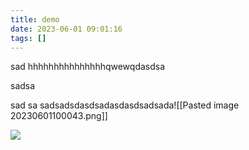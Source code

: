 ```yaml
---
title: demo
date: 2023-06-01 09:01:16
tags: []
---
```

sad
hhhhhhhhhhhhhhhqwewqdasdsa

sadsa

sad
sa
sadsadsdasdsadasdasdsadsada![[Pasted image 20230601100043.png]]



<img src="https://s1.vika.cn/space/2023/05/31/716aa1edd2244798938e21de8230effc"/>
